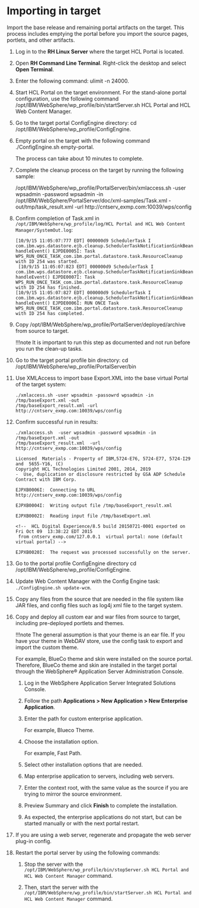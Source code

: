 # Importing in target

Import the base release and remaining portal artifacts on the target. This process includes emptying the portal before you import the source pages, portlets, and other artifacts.

1.  Log in to the **RH Linux Server** where the target HCL Portal is located.

2.  Open **RH Command Line Terminal**. Right-click the desktop and select **Open Terminal**.

3.  Enter the following command: ulimit -n 24000.

4.  Start HCL Portal on the target environment. For the stand-alone portal configuration, use the following command /opt/IBM/WebSphere/wp\_profile/bin/startServer.sh HCL Portal and HCL Web Content Manager.

5.  Go to the target portal ConfigEngine directory: cd /opt/IBM/WebSphere/wp\_profile/ConfigEngine.

6.  Empty portal on the target with the following command ./ConfigEngine.sh empty-portal.

    The process can take about 10 minutes to complete.

7.  Complete the cleanup process on the target by running the following sample:

    /opt/IBM/WebSphere/wp\_profile/PortalServer/bin/xmlaccess.sh -user wpsadmin -password wpsadmin -in /opt/IBM/WebSphere/PortalServer/doc/xml-samples/Task.xml -out/tmp/task\_result.xml -url http://cntserv\_exmp.com:10039/wps/config

8.  Confirm completion of Task.xml in `/opt/IBM/WebSphere/wp_profile/log/HCL Portal and HCL Web Content Manager/SystemOut.log`:

    ```
    [10/9/15 11:05:07:777 EDT] 000000d9 SchedulerTask I com.ibm.wps.datastore.ejb.cleanup.SchedulerTaskNotificationSinkBean handleEvent() EJPDE0005I: Task WPS_RUN_ONCE_TASK_com.ibm.portal.datastore.task.ResourceCleanup with ID 254 was started.
     [10/9/15 11:05:07:823 EDT] 000000d9 SchedulerTask I com.ibm.wps.datastore.ejb.cleanup.SchedulerTaskNotificationSinkBean handleEvent() EJPDE0007I: Task WPS_RUN_ONCE_TASK_com.ibm.portal.datastore.task.ResourceCleanup with ID 254 has finished. 
    [10/9/15 11:05:07:827 EDT] 000000d9 SchedulerTask I com.ibm.wps.datastore.ejb.cleanup.SchedulerTaskNotificationSinkBean handleEvent() EJPDE0006I: RUN ONCE Task WPS_RUN_ONCE_TASK_com.ibm.portal.datastore.task.ResourceCleanup with ID 254 has completed.
    ```

9.  Copy /opt/IBM/WebSphere/wp\_profile/PortalServer/deployed/archive from source to target.

    !!!note
        It is important to run this step as documented and not run before you run the clean-up tasks.

10. Go to the target portal profile bin directory: cd /opt/IBM/WebSphere/wp\_profile/PortalServer/bin

11. Use XMLAccess to import base Export.XML into the base virtual Portal of the target system:

    ```
    ./xmlaccess.sh -user wpsadmin -passowrd wpsadmin -in /tmp/baseExport.xml -out 
    /tmp/baseExport_result.xml -url http://cntserv_exmp.com:10039/wps/config
    ```

12. Confirm successful run in results:

    ```
    ./xmlaccess.sh  -user wpsadmin -password wpsadmin -in /tmp/baseExport.xml -out
    /tmp/baseExport_result.xml  -url http://cntserv_exmp.com:10039/wps/config
    
    Licensed  Materials - Property of IBM,5724-E76, 5724-E77, 5724-I29 and  5655-Y16, (C) 
    Copyright HCL Technologies Limited 2001, 2014, 2019
    -  Use, duplication or disclosure restricted by GSA ADP Schedule  Contract with IBM Corp.
    
    EJPXB0006I:  Connecting to URL http://cntserv_exmp.com:10039/wps/config
    
    EJPXB0004I:  Writing output file /tmp/baseExport_result.xml
    
    EJPXB0002I:  Reading input file /tmp/baseExport.xml
    
    <!--  HCL Digital Experience/8.5 build 20150721-0001 exported on Fri Oct 09  13:38:22 EDT 2015
     from cntserv_exmp.com/127.0.0.1  virtual portal: none (default virtual portal) -->
    
    EJPXB0020I:  The request was processed successfully on the server.
    ```

13. Go to the portal profile ConfigEngine directory cd /opt/IBM/WebSphere/wp\_profile/ConfigEngine.

14. Update Web Content Manager with the Config Engine task: `./ConfigEngine.sh update-wcm`.

15. Copy any files from the source that are needed in the file system like JAR files, and config files such as log4j xml file to the target system.

16. Copy and deploy all custom ear and war files from source to target, including pre-deployed portlets and themes.

    !!!note
        The general assumption is that your theme is an ear file. If you have your theme in WebDAV store, use the config task to export and import the custom theme.

    For example, BlueCo theme and skin were installed on the source portal. Therefore, BlueCo theme and skin are installed in the target portal through the WebSphere® Application Server Administration Console.

    1.  Log in the WebSphere Application Server Integrated Solutions Console.

    2.  Follow the path **Applications > New Application > New Enterprise Application**.

    3.  Enter the path for custom enterprise application.

        For example, Blueco Theme.

    4.  Choose the installation option.

        For example, Fast Path.

    5.  Select other installation options that are needed.

    6.  Map enterprise application to servers, including web servers.

    7.  Enter the context root, with the same value as the source if you are trying to mirror the source environment.

    8.  Preview Summary and click **Finish** to complete the installation.

    9.  As expected, the enterprise applications do not start, but can be started manually or with the next portal restart.

17. If you are using a web server, regenerate and propagate the web server plug-in config.

18. Restart the portal server by using the following commands:

    1.  Stop the server with the `/opt/IBM/WebSphere/wp_profile/bin/stopServer.sh HCL Portal and HCL Web Content Manager` command.

    2.  Then, start the server with the `/opt/IBM/WebSphere/wp_profile/bin/startServer.sh HCL Portal and HCL Web Content Manager` command.



